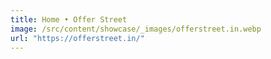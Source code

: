 ```yaml
---
title: Home • Offer Street
image: /src/content/showcase/_images/offerstreet.in.webp
url: "https://offerstreet.in/"
---
```

